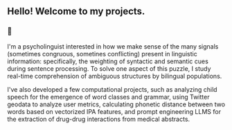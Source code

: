 ## Hello! Welcome to my projects.
### 🐌
I'm a psycholinguist interested in how we make sense of the many signals (sometimes congruous, sometines conflicting) present in linguistic information: specifically, the weighting of syntactic and semantic cues during sentence processing. To solve one aspect of this puzzle, I study real-time comprehension of ambiguous structures by bilingual populations.

I've also developed a few computational projects, such as analyzing child speech for the emergence of word classes and grammar, using Twitter geodata to analyze user metrics, calculating phonetic distance between two words based on vectorized IPA features, and prompt engineering LLMS for the extraction of drug-drug interactions from medical abstracts. 

<!--
**V090909/V090909** is a ✨ _special_ ✨ repository because its `README.md` (this file) appears on your GitHub profile.

Here are some ideas to get you started:

- 🔭 I’m currently working on ...
- 🌱 I’m currently learning ...
- 👯 I’m looking to collaborate on ...
- 🤔 I’m looking for help with ...
- 💬 Ask me about ...
- 📫 How to reach me: ...
- 😄 Pronouns: ...
- ⚡ Fun fact: ...
-->
